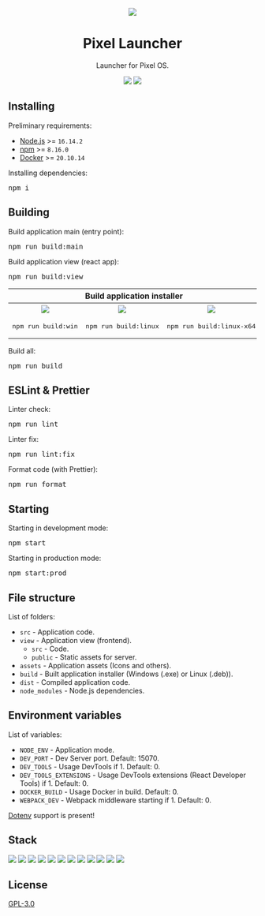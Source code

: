 <p align="center">
    <img src="https://user-images.githubusercontent.com/68344264/189981737-6ccf400c-2f67-44d4-9363-58d5de89ae3c.png" />
</p>
<h1 align="center">Pixel Launcher</h1>
<p align="center">Launcher for Pixel OS.</p>
<p align="center">
    <a href="https://github.com/starfactorypixel/Launcher/releases/"><img src="https://img.shields.io/github/v/release/starfactorypixel/Launcher" /></a>
    <a href="https://github.com/starfactorypixel/Launcher/blob/main/LICENSE"><img src="https://img.shields.io/github/license/starfactorypixel/Launcher" /></a>
</p>

<h2>Installing</h2>
<p>Preliminary requirements:</p>
<ul>
    <li><a href="https://nodejs.org/">Node.js</a> >= <code>16.14.2</code></li>
    <li><a href="https://www.npmjs.com/">npm</a> >= <code>8.16.0</code></li>
    <li><a href="https://www.docker.com/">Docker</a> >= <code>20.10.14</code></li>
</ul>
<p>Installing dependencies:</p>
<pre>npm i</pre>

<h2>Building</h2>
<p>Build application main (entry point):</p>
<pre>npm run build:main</pre>
<p>Build application view (react app):</p>
<pre>npm run build:view</pre>
<table>
    <tr>
        <th colspan="3">Build application installer</th>
    </tr>
    <tr>
        <th><img src="https://img.shields.io/static/v1?label=Windows&message=x64&color=blue" /></th>
        <th><img src="https://img.shields.io/static/v1?label=Linux&message=arm64&color=yellow" /></th>
        <th><img src="https://img.shields.io/static/v1?label=Linux&message=x64&color=yellow" /></th>
    </tr>
    <tr>
        <td>
            <pre>npm run build:win</pre>
        </td>
        <td>
            <pre>npm run build:linux</pre>
        </td>
        <td>
            <pre>npm run build:linux-x64</pre>
        </td>
    </tr>
</table>
<p>Build all:</p>
<pre>npm run build</pre>

<h2>ESLint & Prettier</h2>
<p>Linter check:</p>
<pre>npm run lint</pre>
<p>Linter fix:</p>
<pre>npm run lint:fix</pre>
<p>Format code (with Prettier):</p>
<pre>npm run format</pre>

<h2>Starting</h2>
<p>Starting in development mode:</p>
<pre>npm start</pre>
<p>Starting in production mode:</p>
<pre>npm start:prod</pre>

<h2>File structure</h2>
<p>List of folders:</p>
<ul>
    <li><code>src</code> - Application code.</li>
    <li>
        <code>view</code> - Application view (frontend).
        <ul>
            <li><code>src</code> - Code.</li>
            <li><code>public</code> - Static assets for server.</li>
        </ul>
    </li>
    <li><code>assets</code> - Application assets (Icons and others).</li>
    <li><code>build</code> - Built application installer (Windows (.exe) or Linux (.deb)).</li>
    <li><code>dist</code> - Compiled application code.</li>
    <li><code>node_modules</code> - Node.js dependencies.</li>
</ul>

<h2>Environment variables</h2>
<p>List of variables:</p>
<ul>
    <li><code>NODE_ENV</code> - Application mode.</li>
    <li><code>DEV_PORT</code> - Dev Server port. Default: 15070.</li>
    <li><code>DEV_TOOLS</code> - Usage DevTools if 1. Default: 0.</li>
    <li><code>DEV_TOOLS_EXTENSIONS</code> - Usage DevTools extensions (React Developer Tools) if 1. Default: 0.</li>
    <li><code>DOCKER_BUILD</code> - Usage Docker in build. Default: 0.</li>
    <li><code>WEBPACK_DEV</code> - Webpack middleware starting if 1. Default: 0.</li>
</ul>
<p><a href="https://www.npmjs.com/package/dotenv">Dotenv</a> support is present!</p>

<h2>Stack</h2>
<p>
    <img src="https://img.shields.io/badge/node.js-6DA55F?style=for-the-badge&logo=node.js&logoColor=white" />
    <img src="https://img.shields.io/badge/Electron-191970?style=for-the-badge&logo=Electron&logoColor=white" />
    <img src="https://img.shields.io/badge/typescript-%23007ACC.svg?style=for-the-badge&logo=typescript&logoColor=white" />
    <img src="https://img.shields.io/badge/react-%2320232a.svg?style=for-the-badge&logo=react&logoColor=%2361DAFB" />
    <img src="https://img.shields.io/badge/mobx-%23FF9955.svg?&style=for-the-badge&logo=mobx&logoColor=black" />
    <img src="https://img.shields.io/badge/React_Router-CA4245?style=for-the-badge&logo=react-router&logoColor=white" />
    <img src="https://img.shields.io/badge/SASS-hotpink.svg?style=for-the-badge&logo=SASS&logoColor=white" />
    <img src="https://img.shields.io/badge/webpack-%238DD6F9.svg?style=for-the-badge&logo=webpack&logoColor=black" />
    <img src="https://img.shields.io/badge/express.js-%23404d59.svg?style=for-the-badge&logo=express&logoColor=%2361DAFB" />  
    <img src="https://img.shields.io/badge/docker-%230db7ed.svg?style=for-the-badge&logo=docker&logoColor=white" />
    <img src="https://img.shields.io/badge/ESLint-4B3263?style=for-the-badge&logo=eslint&logoColor=white" />
    <img src="https://img.shields.io/badge/prettier-%23F7B93E.svg?&style=for-the-badge&logo=prettier&logoColor=black" />
</p>

<h2>License</h2>
<p><a href="./LICENSE">GPL-3.0</a></p>
